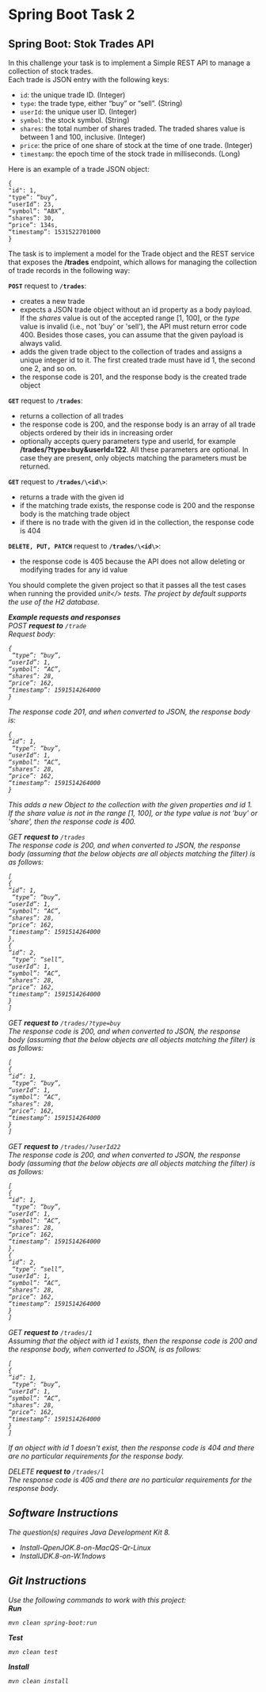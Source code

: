 
# Spring Boot Task 2

## Spring Boot: Stok Trades API
In this challenge your task is to implement a Simple REST API to manage a collection of stock trades.<br>
Each trade is JSON entry with the following keys:
- <code>id</code>: the unique trade ID. (Integer)
- <code>type</code>: the trade type, either “buy” or “sell”. (String)
- <code>userId</code>: the unique user ID. (Integer)
- <code>symbol</code>: the stock symbol. (String)
- <code>shares</code>: the total number of shares traded. The traded shares value is between 1 and 100, inclusive. (Integer)
- <code>price</code>: the price of one share of stock at the time of one trade. (Integer)
- <code>timestamp</code>: the epoch time of the stock trade in milliseconds. (Long)

Here is an example of a trade JSON object:<br>
```
{
"id": 1,
"type”: “buy”,
“userId”: 23,
“symbol”: “ABX”,
“shares”: 30,
“price”: 134s,
“timestamp”: 1531522701000
}
```

The task is to implement a model for the Trade object and the REST service that exposes the <b>/trades</b> endpoint, which allows for managing the collection of trade records in the following way:<br>

<b><code>POST</code></b> request to <b><code>/trades</code></b>:<br>
- creates a new trade
- expects a JSON trade object without an id property as a body payload. If the <i>shares</i> value is out of the accepted range [1, 100], or the <i>type</i> value is invalid (i.e., not 'buy' or 'sell'), the API must return error code 400. Besides those cases, you can assume that the given payload is always valid.
- adds the given trade object to the collection of trades and assigns a unique integer id to it. The first created trade must have id 1, the second one 2, and so on.
- the response code is 201, and the response body is the created trade object

<b><code>GET</code></b> request to <b><code>/trades</code></b>:<br>
- returns a collection of all trades
- the response code is 200, and the response body is an array of all trade objects ordered by their ids in increasing order
- optionally accepts query parameters type and userId, for example <b>/trades/?type=buy&userId=122</b>. All these parameters are optional. In case they are present, only objects matching the parameters must be returned.

<b><code>GET</code></b> request to <b><code>/trades/\\<id\\></code></b>:<br>
- returns a trade with the given id
- if the matching trade exists, the response code is 200 and the response body is the matching trade object
- if there is no trade with the given id in the collection, the response code is 404

<b><code>DELETE, PUT, PATCH</code></b> request to <b><code>/trades/\\<id\\></code></b>:<br>
- the response code is 405 because the API does not allow deleting or modifying trades for any id value


You should complete the given project so that it passes all the test cases when running the provided <i>unit</> tests. The project by default supports the use of the H2 database.


<b>Example requests and responses</b><br>
POST <b>request to</b> <code>/trade</code><br>
Request body:<br>
```
{
 “type”: “buy”,
“userId”: 1,
“symbol”: “AC”,
“shares”: 28,
“price”: 162,
“timestamp”: 1591514264000
}
```

The response code 201, and when converted to JSON, the response body is:<br>
```
{
“id”: 1,
 “type”: “buy”,
“userId”: 1,
“symbol”: “AC”,
“shares”: 28,
“price”: 162,
“timestamp”: 1591514264000
}
```

This adds a new Object to the collection with the given properties and id 1. If the <i>share</i> value is not in the range [1, 100], or the <i>type</i> value is not 'buy' or 'share', then the response code is 400.<br>

GET <b>request to</b> <code>/trades</code><br>
The response code is 200, and when converted to JSON, the response body (assuming that the below objects are all objects matching the filter) is as follows:<br>
```
[
{
“id”: 1,
 “type”: “buy”,
“userId”: 1,
“symbol”: “AC”,
“shares”: 28,
“price”: 162,
“timestamp”: 1591514264000
},
{
“id”: 2,
 “type”: “sell”,
“userId”: 1,
“symbol”: “AC”,
“shares”: 28,
“price”: 162,
“timestamp”: 1591514264000
}
]
```

GET <b>request to</b> <code>/trades/?type=buy</code><br>
The response code is 200, and when converted to JSON, the response body (assuming that the below objects are all objects matching the filter) is as follows:<br>
```
[
{
“id”: 1,
 “type”: “buy”,
“userId”: 1,
“symbol”: “AC”,
“shares”: 28,
“price”: 162,
“timestamp”: 1591514264000
}
]
```

GET <b>request to</b> <code>/trades/?userId22</code><br>
The response code is 200, and when converted to JSON, the response body (assuming that the below objects are all objects matching the filter) is as follows:<br>
```
[
{
“id”: 1,
 “type”: “buy”,
“userId”: 1,
“symbol”: “AC”,
“shares”: 28,
“price”: 162,
“timestamp”: 1591514264000
},
{
“id”: 2,
 “type”: “sell”,
“userId”: 1,
“symbol”: “AC”,
“shares”: 28,
“price”: 162,
“timestamp”: 1591514264000
}
]
```

GET <b>request to</b> <code>/trades/1</code><br>
Assuming that the object with id 1 exists, then the response code is 200 and the response body, when converted to JSON, is as follows:<br>
```
[
{
“id”: 1,
 “type”: “buy”,
“userId”: 1,
“symbol”: “AC”,
“shares”: 28,
“price”: 162,
“timestamp”: 1591514264000
}
]
```

If an object with id 1 doesn't exist, then the response code is 404 and there are no
particular requirements for the response body.<br>

DELETE <b>request to</b> <code>/trades/l</code><br>
The response code is 405 and there are no particular requirements for the response body.


## Software Instructions
The question(s) requires Java Development Kit 8.<br>
- Install-QpenJOK.8-on-MacQS-Qr-Linux
- InstallJDK.8-on-W.1ndows

## Git Instructions
Use the following commands to work with this project:<br>
<b>Run</b><br>
```
mvn clean spring-boot:run
```
<b>Test</b><br>
```
mvn clean test
```
<b>Install</b><br>
```
mvn clean install
```




